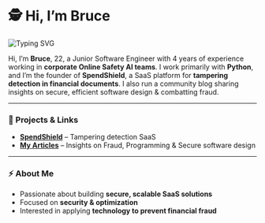 # 🕵️ Hi, I’m Bruce

![Typing SVG](https://readme-typing-svg.herokuapp.com?font=Fira+Code&size=16&duration=8000&pause=500&color=888888&width=800&lines=Junior+Software+Engineer+•+Algorithm+Optimization+•+Combating+Financial+Fraud)

Hi, I’m **Bruce**, 22, a Junior Software Engineer with 4 years of experience working in **corporate Online Safety AI teams**. I work primarily with **Python**, and I’m the founder of **SpendShield**, a SaaS platform for **tampering detection in financial documents**. I also run a community blog sharing insights on secure, efficient software design & combatting fraud.  

---

### 📌 Projects & Links
- **[SpendShield](link-to-spendshield)** – Tampering detection SaaS  
- **[My Articles](https://medium.com/@bruce191)** – Insights on Fraud, Programming & Secure software design
---

### ⚡ About Me
- Passionate about building **secure, scalable SaaS solutions**  
- Focused on **security & optimization**  
- Interested in applying **technology to prevent financial fraud**
